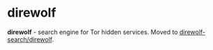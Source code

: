 # direwolf

**direwolf** - search engine for Tor hidden services. Moved to [direwolf-search/direwolf](https://github.com/direwolf-search/direwolf).

